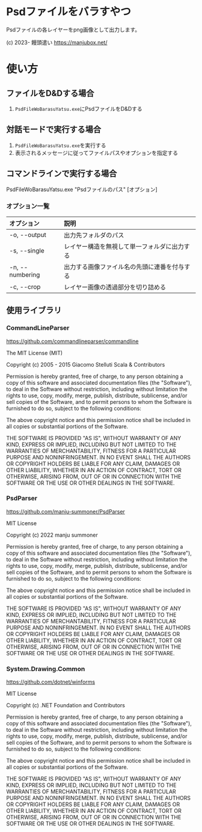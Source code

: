 ﻿# Psdファイルをバラすやつ
Psdファイルの各レイヤーをpng画像として出力します。

(c) 2023- 饅頭遣い https://manjubox.net/

# 使い方
## ファイルをD&Dする場合
1. `PsdFileWoBarasuYatsu.exe`にPsdファイルをD&Dする

## 対話モードで実行する場合
1. `PsdFileWoBarasuYatsu.exe`を実行する
2. 表示されるメッセージに従ってファイルパスやオプションを指定する

## コマンドラインで実行する場合
PsdFileWoBarasuYatsu.exe "Psdファイルのパス" [オプション]

### オプション一覧
|オプション|説明|
|:--|:--|
|-o, --output|出力先フォルダのパス|
|-s, --single|レイヤー構造を無視して単一フォルダに出力する|
|-n, --numbering|出力する画像ファイル名の先頭に連番を付与する|
|-c, --crop|レイヤー画像の透過部分を切り詰める|

## 使用ライブラリ
### CommandLineParser
https://github.com/commandlineparser/commandline

The MIT License (MIT)

Copyright (c) 2005 - 2015 Giacomo Stelluti Scala & Contributors

Permission is hereby granted, free of charge, to any person obtaining a copy of this software and associated documentation files (the "Software"), to deal in the Software without restriction, including without limitation the rights to use, copy, modify, merge, publish, distribute, sublicense, and/or sell copies of the Software, and to permit persons to whom the Software is furnished to do so, subject to the following conditions:

The above copyright notice and this permission notice shall be included in all copies or substantial portions of the Software.

THE SOFTWARE IS PROVIDED "AS IS", WITHOUT WARRANTY OF ANY KIND, EXPRESS OR IMPLIED, INCLUDING BUT NOT LIMITED TO THE WARRANTIES OF MERCHANTABILITY, FITNESS FOR A PARTICULAR PURPOSE AND NONINFRINGEMENT. IN NO EVENT SHALL THE AUTHORS OR COPYRIGHT HOLDERS BE LIABLE FOR ANY CLAIM, DAMAGES OR OTHER LIABILITY, WHETHER IN AN ACTION OF CONTRACT, TORT OR OTHERWISE, ARISING FROM, OUT OF OR IN CONNECTION WITH THE SOFTWARE OR THE USE OR OTHER DEALINGS IN THE SOFTWARE.

### PsdParser
https://github.com/manju-summoner/PsdParser

MIT License

Copyright (c) 2022 manju summoner

Permission is hereby granted, free of charge, to any person obtaining a copy of this software and associated documentation files (the "Software"), to deal in the Software without restriction, including without limitation the rights to use, copy, modify, merge, publish, distribute, sublicense, and/or sell copies of the Software, and to permit persons to whom the Software is furnished to do so, subject to the following conditions:

The above copyright notice and this permission notice shall be included in all copies or substantial portions of the Software.

THE SOFTWARE IS PROVIDED "AS IS", WITHOUT WARRANTY OF ANY KIND, EXPRESS OR IMPLIED, INCLUDING BUT NOT LIMITED TO THE WARRANTIES OF MERCHANTABILITY, FITNESS FOR A PARTICULAR PURPOSE AND NONINFRINGEMENT. IN NO EVENT SHALL THE AUTHORS OR COPYRIGHT HOLDERS BE LIABLE FOR ANY CLAIM, DAMAGES OR OTHER LIABILITY, WHETHER IN AN ACTION OF CONTRACT, TORT OR OTHERWISE, ARISING FROM, OUT OF OR IN CONNECTION WITH THE SOFTWARE OR THE USE OR OTHER DEALINGS IN THE SOFTWARE.

### System.Drawing.Common
https://github.com/dotnet/winforms

MIT License

Copyright (c) .NET Foundation and Contributors

Permission is hereby granted, free of charge, to any person obtaining a copy of this software and associated documentation files (the "Software"), to deal in the Software without restriction, including without limitation the rights to use, copy, modify, merge, publish, distribute, sublicense, and/or sell copies of the Software, and to permit persons to whom the Software is furnished to do so, subject to the following conditions:

The above copyright notice and this permission notice shall be included in all copies or substantial portions of the Software.

THE SOFTWARE IS PROVIDED "AS IS", WITHOUT WARRANTY OF ANY KIND, EXPRESS OR IMPLIED, INCLUDING BUT NOT LIMITED TO THE WARRANTIES OF MERCHANTABILITY, FITNESS FOR A PARTICULAR PURPOSE AND NONINFRINGEMENT. IN NO EVENT SHALL THE AUTHORS OR COPYRIGHT HOLDERS BE LIABLE FOR ANY CLAIM, DAMAGES OR OTHER LIABILITY, WHETHER IN AN ACTION OF CONTRACT, TORT OR OTHERWISE, ARISING FROM, OUT OF OR IN CONNECTION WITH THE SOFTWARE OR THE USE OR OTHER DEALINGS IN THE SOFTWARE.
